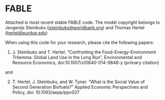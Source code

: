 # FABLE
 
Attached is most recent stable FABLE code. 
The model copyright belongs to Jevgenijs Steinbuks (jsteinbuks@worldbank.org) and Thomas Hertel (hertel@purdue.edu)


When using this code for your research, please cite the following papers:


1) J. Steinbuks and T. Hertel. “Confronting the Food-Energy-Environment Trilemma: Global Land Use in the Long Run”, Environmental and Resource Economics, doi:10.1007/s10640-014-9848-y  (primary citation) 


and 



2) T. Hertel, J. Steinbuks, and W. Tyner. “What is the Social Value of Second Generation Biofuels?” Applied Economic Perspectives and Policy, doi: 10.1093/aepp/ppv027 

